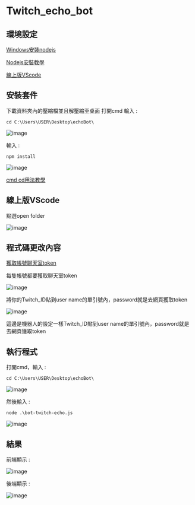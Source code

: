 # Twitch_echo_bot

## 環境設定
[Windows安裝nodejs](https://nodejs.org/dist/v16.14.0/node-v16.14.0-x64.msi)

[Nodejs安裝教學](https://www.runoob.com/nodejs/nodejs-install-setup.html)

[線上版VScode](https://vscode.dev/)

## 安裝套件

下載資料夾內的壓縮檔並且解壓縮至桌面
打開cmd
輸入 : 
```DOS
cd C:\Users\USER\Desktop\echoBot\
```
![image](https://user-images.githubusercontent.com/55253641/153766964-ba9ec827-6d93-460f-897a-f18f15166f62.png)

輸入 : 
```DOS
npm install
```

![image](https://user-images.githubusercontent.com/55253641/153766362-cf9d0d19-679e-46b2-8af9-64494ddc5f15.png)

[cmd cd用法教學](https://dotblogs.com.tw/CYLcode/2018/09/13/102159)

## 線上版VScode
點選open folder

![image](https://user-images.githubusercontent.com/55253641/153766901-e1724db9-dbb0-478c-9276-ee41cc4e246a.png)

## 程式碼更改內容

[獲取帳號聊天室token](https://twitchapps.com/tmi/)

每隻帳號都要獲取聊天室token

![image](https://user-images.githubusercontent.com/55253641/153767144-e9eb1f0c-a3e7-49ea-8b10-a7cc66c2afb8.png)

將你的Twitch_ID貼到user name的單引號內，password就是去網頁獲取token

![image](https://user-images.githubusercontent.com/55253641/153767161-c5b2db4b-30e0-4a09-9cd8-cb09f211a6d3.png)

這邊是機器人的設定一樣Twitch_ID貼到user name的單引號內，password就是去網頁獲取token


## 執行程式

打開cmd，輸入 : 
```DOS
cd C:\Users\USER\Desktop\echoBot\
```

![image](https://user-images.githubusercontent.com/55253641/153766330-9b70099a-1e74-40ce-a4fd-8077b14ee4c1.png)

然後輸入 : 
```DOS
node .\bot-twitch-echo.js
```

![image](https://user-images.githubusercontent.com/55253641/153766404-1dc98be0-abfe-4778-b83e-48d4be840d24.png)


## 結果

前端顯示 : 

![image](https://user-images.githubusercontent.com/55253641/153766424-b1cd9cd9-d0ca-44bc-84fa-1bb763c3d2b9.png)

後端顯示 : 

![image](https://user-images.githubusercontent.com/55253641/153766449-c6a13939-bdfe-4cde-969a-746832130218.png)

